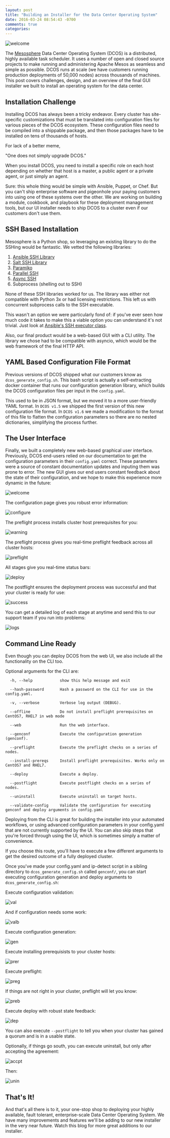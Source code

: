 ```yaml
---
layout: post
title: "Building an Installer for the Data Center Operating System" 
date: 2016-03-24 08:54:43 -0700
comments: true
categories: 
---
```

![welcome](https://dl.dropboxusercontent.com/u/77193293/Installer%20Screens/Welcome%20%28New%20User%29%401x.png)

The [Mesosphere](http://mesosphere.io) Data Center Operating System (DCOS) is a distributed, highly available task scheduler. It uses a number of open and closed source projects to make running and administering Apache Mesos as seamless and simple as possible. DCOS runs at scale (we have customers running production deployments of 50,000 nodes) across thousands of machines. This post covers challenges, design, and an overview of the final GUI installer we built to install an operating system for the data center. <!-- not sure about that last sentence --> 
<!--more-->
## Installation Challenge
Installing DCOS has always been a tricky endeavor. Every cluster has site-specific customizations that must be translated into configuration files for various pieces of the DCOS ecosystem. These configuration files need to be compiled into a shippable package, and then those packages have to be installed on tens of thousands of hosts.

For lack of a better meme,

  "One does not simply upgrade DCOS."

When you install DCOS, you need to install a specific role on each host depending on whether that host is a master, a public agent or a private agent, or just simply an agent.

Sure: this whole thing would be simple with Ansible, Puppet, or Chef. But you can't ship enterprise software and pigeonhole your paying customers into using one of these systems over the other. We are working on building a module, cookbook, and playbook for these deployment management tools, but our UI installer needs to ship DCOS to a cluster even if our customers don't use them. 

## SSH Based Installation
Mesosphere is a Python shop, so leveraging an existing library to do the SSHing would be fantastic. We vetted the following libraries:

1. [Ansible SSH Library](https://github.com/ansible/ansible)
2. [Salt SSH Library](https://docs.saltstack.com/en/latest/topics/ssh/)
3. [Paramiko](http://www.paramiko.org/)
4. [Parallel SSH](https://pypi.python.org/pypi/parallel-ssh)
5. [Async SSH](http://asyncssh.readthedocs.org/en/latest/)
6. Subprocess (shelling out to SSH)

None of these SSH libraries worked for us. The library was either not compatible with Python 3x or had licensing restrictions. This left us with concurrent subprocess calls to the SSH executable.

This wasn't an option we were particularly fond of: if you've ever seen how much code it takes to make this a viable option you can understand it's not trivial. Just look at [Ansible's SSH executor class](https://github.com/ansible/ansible/blob/stable-2.0.0.1/lib/ansible/executor/task_executor.py#L49).

Also, our final product would be a web-based GUI with a CLI utility. The library we chose had to be compatible with asyncio, which would be the web framework of the final HTTP API.

## YAML Based Configuration File Format
Previous versions of DCOS shipped what our customers know as `dcos_generate_config.sh`. This bash script is actually a self-extracting docker container that runs our configuration generation library, which builds the DCOS configuration files per input in the `config.yaml`.

This used to be in JSON format, but we moved it to a more user-friendly YAML format. In `DCOS v1.5` we shipped the first version of this new configuration file format. In `DCOS v1.6` we made a modification to the format of this file to flatten the configuration parameters so there are no nested dictionaries, simplifying the process further.

## The User Interface
Finally, we built a completely new web-based graphical user interface. Previously, DCOS end-users relied on our documentation to get the configuration parameters in their `config.yaml` correct. These parameters were a source of constant documentation updates and inputing them was prone to error. The new GUI gives our end users constant feedback about the state of their configuration, and we hope to make this experience more dynamic in the future:

![welcome](https://dl.dropboxusercontent.com/u/77193293/Installer%20Screens/Welcome%20%28New%20User%29%401x.png)

The configuration page gives you robust error information:

![configure](https://dl.dropboxusercontent.com/u/77193293/Installer%20Screens/Setup%20%28Error%29%401x.png)

The preflight process installs cluster host prerequisites for you:

![warning](https://dl.dropboxusercontent.com/u/77193293/Installer%20Screens/Setup%20%28Installation%20Warning%29%401x.png)

The preflight process gives you real-time preflight feedback across all cluster hosts:

![preflight](https://dl.dropboxusercontent.com/u/77193293/Installer%20Screens/Pre-Flight%20%28Error%29%401x.png)

All stages give you real-time status bars:

![deploy](https://dl.dropboxusercontent.com/u/77193293/Installer%20Screens/Deploy%20%28Partial%20Complete%29%401x.png)

The postflight ensures the deployment process was successful and that your cluster is ready for use:

![success](https://dl.dropboxusercontent.com/u/77193293/Installer%20Screens/Success%401x.png)

You can get a detailed log of each stage at anytime and send this to our support team if you run into problems:

![logs](https://dl.dropboxusercontent.com/u/77193293/Installer%20Screens/Log%20Modal%20%28Error%29%401x.png)

## Command Line Ready
Even though you can deploy DCOS from the web UI, we also include all the functionality on the CLI too. 

Optional arguments for the CLI are:
```
  -h, --help            show this help message and exit
  
  --hash-password       Hash a password on the CLI for use in the config.yaml.
  
  -v, --verbose         Verbose log output (DEBUG).
  
  --offline             Do not install preflight prerequisites on CentOS7, RHEL7 in web mode

  --web                 Run the web interface.
  
  --genconf             Execute the configuration generation (genconf).
  
  --preflight           Execute the preflight checks on a series of nodes.
  
  --install-prereqs     Install preflight prerequisites. Works only on CentOS7 and RHEL7.
  
  --deploy              Execute a deploy.
  
  --postflight          Execute postflight checks on a series of nodes.
  
  --uninstall           Execute uninstall on target hosts.
  
  --validate-config     Validate the configuration for executing genconf and deploy arguments in config.yaml
```

Deploying from the CLI is great for building the installer into your automated workflows, or using advanced configuration parameters in your config.yaml that are not currently supported by the UI. You can also skip steps that you're forced through using the UI, which is sometimes simply a matter of convenience.

If you choose this route, you'll have to execute a few different arguments to get the desired outcome of a fully deployed cluster. 

Once you've made your config.yaml and ip-detect script in a sibling directory to ```dcos_generate_config.sh``` called ```genconf/```, you can start executing configuration generation and deploy arguments to ```dcos_generate_config.sh```:

Execute configuration validation:

![val](https://dl.dropboxusercontent.com/u/77193293/Installer%20Screens/cli_validate_config_good.png)

And if configuration needs some work:

![valb](https://dl.dropboxusercontent.com/u/77193293/Installer%20Screens/cli_bad_validation.png)

Execute configuration generation:

![gen](https://dl.dropboxusercontent.com/u/77193293/Installer%20Screens/cli_genconf.png)

Execute installing prerequisists to your cluster hosts:

![prer](https://dl.dropboxusercontent.com/u/77193293/Installer%20Screens/cli_prereqs.png)

Execute preflight:

![preg](https://dl.dropboxusercontent.com/u/77193293/Installer%20Screens/cli_pre_good.png)

If things are not right in your cluster, preflight will let you know:

![preb](https://dl.dropboxusercontent.com/u/77193293/Installer%20Screens/cli_pre_errrors.png)

Execute deploy with robust state feedback:

![dep](https://dl.dropboxusercontent.com/u/77193293/Installer%20Screens/cli_bad_deploy.png)

You can also execute `--postflight` to tell you when your cluster has gained a quorum and is in a usable state. 

Optionally, if things go south, you can execute uninstall, but only after accepting the agreement:

![accpt](https://dl.dropboxusercontent.com/u/77193293/Installer%20Screens/cli_uninstall_accept.png)

Then:

![unin](https://dl.dropboxusercontent.com/u/77193293/Installer%20Screens/cli_uninstall_errors.png)

## That's It! 
And that's all there is to it, your one-stop shop to deploying your highly available, fault tolerant, enterprise-scale Data Center Operating System. We have many improvements and features we'll be adding to our new installer in the very near future. Watch this blog for more great additions to our installer.  
